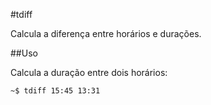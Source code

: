 #tdiff

Calcula a diferença entre horários e durações.

##Uso

Calcula a duração entre dois horários:

```
~$ tdiff 15:45 13:31
```

